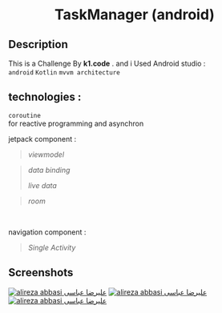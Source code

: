 
 <h1 align="center">TaskManager (android)</h1>
</p>


## Description

This is a Challenge By <b>k1.code</b> . and i Used Android studio :
<br/>
```android``` ```Kotlin``` ```mvvm architecture```  

## technologies :

```coroutine```
<br/>
for reactive programming and asynchron
<br/>

jetpack component :
>*viewmodel*

>*data binding*
>
>*live data*

>*room*


<br/>

navigation component :

>*Single Activity*

## Screenshots
<a href="https://s18.picofile.com/file/8433154468/20210509_171139.jpg" target="blank"><img src="https://s18.picofile.com/file/8433154468/20210509_171139.jpg" alt="alireza abbasi علیرضا عباسی" /></a>
<a href="https://s18.picofile.com/file/8433154518/20210509_171639.jpg" target="blank"><img src="https://s18.picofile.com/file/8433154518/20210509_171639.jpg" alt="alireza abbasi علیرضا عباسی" /></a>
<a href="https://s19.picofile.com/file/8433154368/20210509_171115.jpg" target="blank"><img src="https://s19.picofile.com/file/8433154368/20210509_171115.jpg" alt="alireza abbasi علیرضا عباسی"></a>
